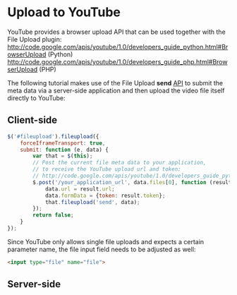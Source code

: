 # Upload to YouTube

YouTube provides a browser upload API that can be used together with the File Upload plugin:
http://code.google.com/apis/youtube/1.0/developers_guide_python.html#BrowserUpload (Python)
http://code.google.com/apis/youtube/1.0/developers_guide_php.html#BrowserUpload (PHP)

The following tutorial makes use of the File Upload **send** [API](https://github.com/blueimp/jQuery-File-Upload/wiki/API) to submit the meta data via a server-side application and then upload the video file itself directly to YouTube:

## Client-side

```js
$('#fileupload').fileupload({
    forceIframeTransport: true,
    submit: function (e, data) {
        var that = $(this);
        // Post the current file meta data to your application,
        // to receive the YouTube upload url and token:
        // http://code.google.com/apis/youtube/1.0/developers_guide_python.html#BrowserUpload
        $.post('/your_application_url', data.files[0], function (result) {
            data.url = result.url;
            data.formData = {token: result.token};
            that.fileupload('send', data);
        });
        return false;
    }
});
```

Since YouTube only allows single file uploads and expects a certain parameter name, the file input field needs to be adjusted as well:

```html
<input type="file" name="file">
```

## Server-side
